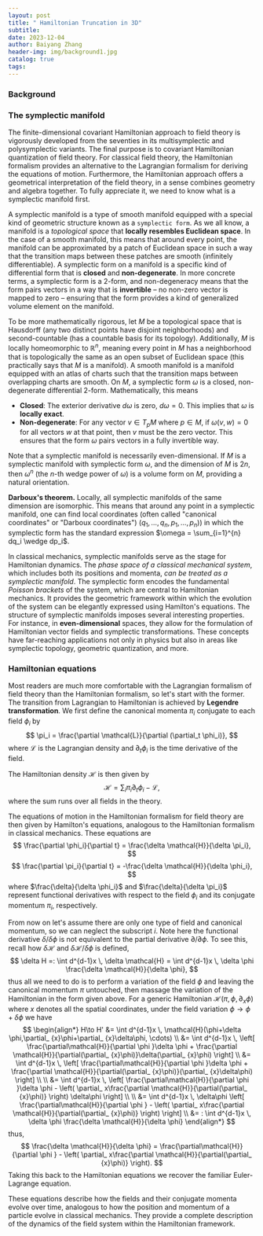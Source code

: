 ```yaml
---
layout: post
title: " Hamiltonian Truncation in 3D"
subtitle: 
date: 2023-12-04
author: Baiyang Zhang
header-img: img/background1.jpg
catalog: true
tags:
---
```


### Background

### The symplectic manifold

The finite-dimensional covariant Hamiltonian approach to field theory is vigorously developed from the seventies in its multisymplectic and polysymplectic variants. The final purpose is to covariant Hamiltonian quantization of field theory. For classical field theory, the Hamiltonian formalism provides an alternative to the Lagrangian formalism for deriving the equations of motion. Furthermore, the Hamiltonian approach offers a geometrical interpretation of the field theory, in a sense combines geometry and algebra together. To fully appreciate it, we need to know what is a symplectic manifold first. 

A symplectic manifold is a type of smooth manifold equipped with a special kind of geometric structure known as a `symplectic form`. As we all know, a manifold is a *topological space* that **locally resembles Euclidean space**. In the case of a smooth manifold, this means that around every point, the manifold can be approximated by a patch of Euclidean space in such a way that the transition maps between these patches are smooth (infinitely differentiable). A symplectic form on a manifold is a specific kind of differential form that is **closed** and **non-degenerate**. In more concrete terms, a symplectic form is a $2$-form, and non-degeneracy means that the form pairs vectors in a way that is **invertible** – no non-zero vector is mapped to zero – ensuring that the form provides a kind of generalized volume element on the manifold.

To be more mathematically rigorous, let $M$ be a topological space that is Hausdorff (any two distinct points have disjoint neighborhoods) and second-countable (has a countable basis for its topology).  Additionally, $M$ is locally homeomorphic to $\mathbb{R}^n$, meaning every point in $M$ has a neighborhood that is topologically the same as an open subset of Euclidean space (this practically says that $M$ is a manifold). A smooth manifold is a manifold equipped with an atlas of charts such that the transition maps between overlapping charts are smooth. On $M$, a symplectic form $\omega$ is a closed, non-degenerate differential $2$-form. Mathematically, this means 
- **Closed**: The exterior derivative $d\omega$ is zero, $d\omega = 0$. This implies that $\omega$ is **locally exact**.
- **Non-degenerate**: For any vector $v\in T_ {p}M$ where $p \in M$, if $\omega(v, w) = 0$ for all vectors $w$ at that point, then $v$ must be the zero vector. This ensures that the form $\omega$ pairs vectors in a fully invertible way.

Note that a symplectic manifold is necessarily even-dimensional. If $M$ is a symplectic manifold with symplectic form $\omega$, and the dimension of $M$ is $2n$, then $\omega^n$ (the $n$-th wedge power of $\omega$) is a volume form on $M$, providing a natural orientation.

**Darboux's theorem.** Locally, all symplectic manifolds of the same dimension are isomorphic. This means that around any point in a symplectic manifold, one can find local coordinates (often called "canonical coordinates" or "Darboux coordinates") $(q_1, \ldots, q_n, p_1, \ldots, p_n)$) in which the symplectic form has the standard expression $\omega = \sum_{i=1}^{n} dq_i \wedge dp_i$.

In classical mechanics, symplectic manifolds serve as the stage for Hamiltonian dynamics. The *phase space of a classical mechanical system*, which includes both its positions and momenta, *can be treated as a symplectic manifold*. The symplectic form encodes the fundamental *Poisson brackets* of the system, which are central to Hamiltonian mechanics. It provides the geometric framework within which the evolution of the system can be elegantly expressed using Hamilton's equations. The structure of symplectic manifolds imposes several interesting properties. For instance, in **even-dimensional** spaces, they allow for the formulation of Hamiltonian vector fields and symplectic transformations. These concepts have far-reaching applications not only in physics but also in areas like symplectic topology, geometric quantization, and more.

### Hamiltonian equations

Most readers are much more comfortable with the Lagrangian formalism of field theory than the Hamiltonian formalism, so let's start with the former. The transition from Lagrangian to Hamiltonian is achieved by **Legendre transformation**. We first define the canonical momenta $\pi_i$ conjugate to each field $\phi_i$ by
$$ \pi_i = \frac{\partial \mathcal{L}}{\partial (\partial_t \phi_i)}, $$
where $\mathcal{L}$ is the Lagrangian density and $\partial_t \phi_i$ is the time derivative of the field.

The Hamiltonian density $\mathcal{H}$ is then given by
$$ \mathcal{H} = \sum_i \pi_i \partial_t \phi_i - \mathcal{L}, $$
where the sum runs over all fields in the theory.

The equations of motion in the Hamiltonian formalism for field theory are then given by Hamilton's equations, analogous to the Hamiltonian formalism in classical mechanics. These equations are
$$ \frac{\partial \phi_i}{\partial t} = \frac{\delta \mathcal{H}}{\delta \pi_i}, $$
$$ \frac{\partial \pi_i}{\partial t} = -\frac{\delta \mathcal{H}}{\delta \phi_i}, $$
where $\frac{\delta}{\delta \phi_i}$ and $\frac{\delta}{\delta \pi_i}$ represent functional derivatives with respect to the field $\phi_i$ and its conjugate momentum $\pi_i$, respectively. 

From now on let's assume there are only one type of field and canonical momentum, so we can neglect the subscript $i$. Note here the functional derivative $\delta / \delta \phi$ is not equivalent to the partial derivative $\partial / \partial \phi$. To see this, recall how $\delta \mathcal{H}$ and $\delta \mathcal{H} / \delta \phi$ is defined,
$$
\delta H =:  \int d^{d-1}x \, \delta \mathcal{H} = \int d^{d-1}x \, \delta \phi \frac{\delta \mathcal{H}}{\delta \phi},
$$
thus all we need to do is to perform a variation of the field $\phi$ and leaving the canonical momentum $\pi$ untouched, then massage the variation of the Hamiltonian in the form given above. For a generic Hamiltonian $\mathcal{H}(\pi,\phi,\partial_ {x}\phi)$ where $x$ denotes all the spatial coordinates, under the field variation $\phi\to\phi+\delta \phi$ we have
$$
\begin{align*}
H\to H' &=  \int d^{d-1}x \, \mathcal{H}(\phi+\delta \phi,\partial_ {x}\phi+\partial_ {x}\delta\phi, \cdots) \\
&=  \int d^{d-1}x \, \left[ \frac{\partial\mathcal{H}}{\partial \phi }\delta \phi + \frac{\partial \mathcal{H}}{\partial(\partial_ {x}\phi)}\delta(\partial_ {x}\phi) \right] \\
&= \int d^{d-1}x \, \left[ \frac{\partial\mathcal{H}}{\partial \phi }\delta \phi + \frac{\partial \mathcal{H}}{\partial(\partial_ {x}\phi)}(\partial_ {x}\delta\phi) \right] \\ \\
&= \int d^{d-1}x \, \left[ \frac{\partial\mathcal{H}}{\partial \phi }\delta \phi - \left( \partial_ x\frac{\partial \mathcal{H}}{\partial(\partial_ {x}\phi)} \right) \delta\phi \right] \\ \\
&= \int d^{d-1}x \, \delta\phi  \left[ \frac{\partial\mathcal{H}}{\partial \phi } - \left( \partial_ x\frac{\partial \mathcal{H}}{\partial(\partial_ {x}\phi)} \right) \right]  \\
&= : \int d^{d-1}x \, \delta \phi \frac{\delta \mathcal{H}}{\delta \phi}
\end{align*}
$$
thus, 
$$
\frac{\delta \mathcal{H}}{\delta \phi} = \frac{\partial\mathcal{H}}{\partial \phi } - \left( \partial_ x\frac{\partial \mathcal{H}}{\partial(\partial_ {x}\phi)} \right).
$$
Taking this back to the Hamiltonian equations we recover the familiar Euler-Lagrange equation.

These equations describe how the fields and their conjugate momenta evolve over time, analogous to how the position and momentum of a particle evolve in classical mechanics. They provide a complete description of the dynamics of the field system within the Hamiltonian framework.

